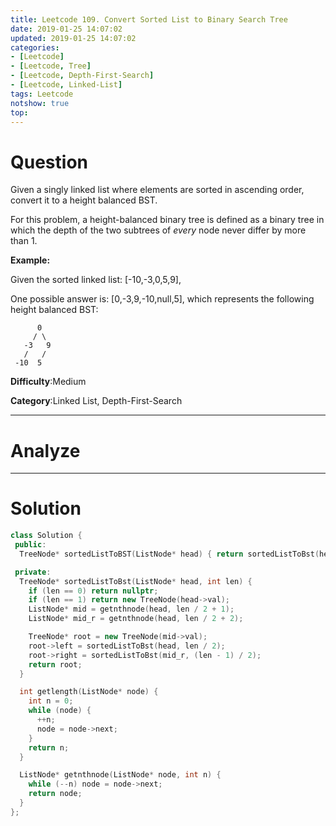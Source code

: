 ```yaml
---
title: Leetcode 109. Convert Sorted List to Binary Search Tree
date: 2019-01-25 14:07:02
updated: 2019-01-25 14:07:02
categories: 
- [Leetcode]
- [Leetcode, Tree]
- [Leetcode, Depth-First-Search]
- [Leetcode, Linked-List]
tags: Leetcode
notshow: true
top:
---
```


# Question

Given a singly linked list where elements are sorted in ascending order, convert it to a height balanced BST.

For this problem, a height-balanced binary tree is defined as a binary tree in which the depth of the two subtrees of  _every_  node never differ by more than 1.

**Example:**

Given the sorted linked list: [-10,-3,0,5,9],

One possible answer is: [0,-3,9,-10,null,5], which represents the following height balanced BST:

```
      0
     / \
   -3   9
   /   /
 -10  5

```

**Difficulty**:Medium

**Category**:Linked List, Depth-First-Search

<!-- more -->

------------

# Analyze

------------

# Solution

```cpp
class Solution {
 public:
  TreeNode* sortedListToBST(ListNode* head) { return sortedListToBst(head, getlength(head)); }

 private:
  TreeNode* sortedListToBst(ListNode* head, int len) {
    if (len == 0) return nullptr;
    if (len == 1) return new TreeNode(head->val);
    ListNode* mid = getnthnode(head, len / 2 + 1);
    ListNode* mid_r = getnthnode(head, len / 2 + 2);

    TreeNode* root = new TreeNode(mid->val);
    root->left = sortedListToBst(head, len / 2);
    root->right = sortedListToBst(mid_r, (len - 1) / 2);
    return root;
  }

  int getlength(ListNode* node) {
    int n = 0;
    while (node) {
      ++n;
      node = node->next;
    }
    return n;
  }

  ListNode* getnthnode(ListNode* node, int n) {
    while (--n) node = node->next;
    return node;
  }
};
```


